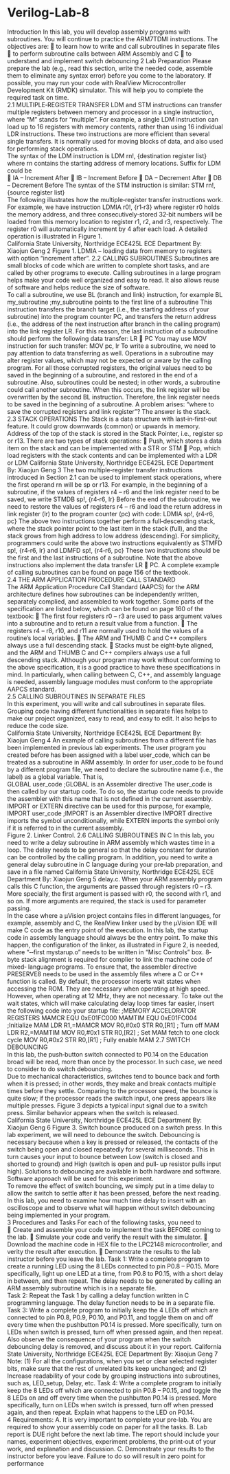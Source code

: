 # Verilog-Lab-8
 Introduction
In this lab, you will develop assembly programs with subroutines. You will continue to
practice the ARM7TDMI instructions. The objectives are:
 to learn how to write and call subroutines in separate files
 to perform subroutine calls between ARM Assembly and C
 to understand and implement switch debouncing
2 Lab Preparation
Please prepare the lab (e.g., read this section, write the needed code, assemble them
to eliminate any syntax error) before you come to the laboratory. If possible, you may run
your code with RealView Microcontroller Development Kit (RMDK) simulator.    This will
help you to complete the required task on time.  
2.1 MULTIPLE‐REGISTER TRANSFER
LDM and STM instructions can transfer multiple registers between memory and
processor in a single instruction, where “M” stands for “multiple”. For example, a single
LDM instruction can load up to 16 registers with memory contents, rather than using 16
individual LDR instructions. These two instructions are more efficient than several single
transfers. It is normally used for moving blocks of data, and also used for performing stack
operations.  
The syntax of the LDM instruction is
LDM<suffix>    rn!,  {destination register list}   
where rn contains the starting address of memory locations. Suffix for LDM could be  
 IA  – Increment After
 IB – Increment Before
 DA – Decrement After
 DB – Decrement Before
The syntax of the STM instruction is similar:
STM<suffix>    rn!,  {source register list}   
   The following illustrates how the multiple‐register transfer instructions work. For
example, we have instruction
LDMIA    r0!, {r1‐r3}
where register r0 holds the memory address, and three consecutively‐stored 32‐bit
numbers will be loaded from this memory location to register r1, r2, and r3, respectively.
The register r0 will automatically increment by 4 after each load. A detailed operation is
illustrated in Figure 1.  
California State University, Northridge ECE425L
ECE Department By: Xiaojun Geng
2 
Figure 1. LDMIA – loading data from memory to registers with option “increment after”. 
2.2 CALLING SUBROUTINES
Subroutines are small blocks of code which are written to complete short tasks, and
are called by other programs to execute. Calling subroutines in a large program helps
make your code well organized and easy to read. It also allows reuse of software and
helps reduce the size of software.  
To call a subroutine, we use BL (branch and link) instruction, for example
BL   my_subroutine  ;my_subroutine points to the first line of a subroutine
This instruction transfers the branch target (i.e., the starting address of your subroutine)
into the program counter PC, and transfers the return address (i.e., the address of the
next instruction after branch in the calling program) into the link register LR. For this
reason, the last instruction of a subroutine should perform the following data transfer:
LR  PC
You may use MOV instruction for such transfer:
MOV   pc, lr
To write a subroutine, we need to pay attention to data transferring as well.
Operations in a subroutine may alter register values, which may not be expected or
aware by the calling program. For all those corrupted registers, the original values need
to be saved in the beginning of a subroutine, and restored in the end of a subroutine.
Also, subroutines could be nested; in other words, a subroutine could call another
subroutine. When this occurs, the link register will be overwritten by the second BL
instruction. Therefore, the link register needs to be saved in the beginning of a
subroutine. A problem arises: “where to save the corrupted registers and link register”?
The answer is the stack.    
2.3 STACK OPERATIONS
The Stack is a data structure with last‐in‐first‐out feature. It could grow downwards
(common) or upwards in memory. Address of the top of the stack is stored in the Stack
Pointer, i.e., register sp or r13. There are two types of stack operations:
 Push, which stores a data item on the stack and can be implemented with a
STR or STM
 Pop, which load registers with the stack contents and can be implemented
with a LDR or LDM
California State University, Northridge ECE425L
ECE Department By: Xiaojun Geng
3 
The two multiple‐register transfer instructions introduced in Section 2.1 can be used
to implement stack operations, where the first operand rn will be sp or r13. For example,
in the beginning of a subroutine, if the values of registers r4 – r6 and the link register
need to be saved, we write
STMDB  sp!,  {r4‐r6, lr}
Before the end of the subroutine, we need to restore the values of registers r4 – r6 and
load the return address in link register (lr) to the program counter (pc) with code:
LDMIA  sp!,  {r4‐r6, pc}
The above two instructions together perform a full‐descending stack, where the stack
pointer point to the last item in the stack (full), and the stack grows from high address to
low address (descending). For simplicity, programmers could write the above two
instructions equivalently as
STMFD  sp!,  {r4‐r6, lr}
and
    LDMFD  sp!,  {r4‐r6, pc}
These two instructions should be the first and the last instructions of a subroutine. Note
that the above instructions also implement the data transfer LR  PC. A complete
example of calling subroutines can be found on page 156 of the textbook.  
2.4 THE ARM APPLICATION PROCEDURE CALL STANDARD  
The ARM Application Procedure Call Standard (AAPCS) for the ARM architecture
defines how subroutines can be independently written, separately complied, and
assembled to work together. Some parts of the specification are listed below, which can
be found on page 160 of the textbook:
 The first four registers r0 – r3 are used to pass argument values into a subroutine
and to return a result value from a function.
 The registers r4 – r8, r10, and r11 are normally used to hold the values of a
routine’s local variables.
 The ARM and THUMB C and C++ compilers always use a full descending stack.
 Stacks must be eight‐byte aligned, and the ARM and THUMB C and C++ compilers
always use a full descending stack.
Although your program may work without conforming to the above specification, it is
a good practice to have these specifications in mind. In particularly, when calling between
C, C++, and assembly language is needed, assembly language modules must conform to
the appropriate AAPCS standard.  
2.5 CALLING SUBROUTINES IN SEPARATE FILES  
In this experiment, you will write and call subroutines in separate files. Grouping
code having different functionalities in separate files helps to make our project organized,
easy to read, and easy to edit. It also helps to reduce the code size.   
California State University, Northridge ECE425L
ECE Department By: Xiaojun Geng
4 
An example of calling subroutines from a different file has been implemented in
previous lab experiments. The user program you created before has been assigned with a
label user_code, which can be treated as a subroutine in ARM assembly. In order for
user_code to be found by a different program file, we need to declare the subroutine
name (i.e., the label) as a global variable. That is,  
GLOBAL   user_code ;GLOBAL  is an Assembler directive
The user_code is then called by our startup code. To do so, the startup code needs to
provide the assembler with this name that is not defined in the current assembly.
IMPORT or EXTERN directive can be used for this purpose, for example,
IMPORT   user_code ;IMPORT is an Assembler directive
IMPORT directive imports the symbol unconditionally, while EXTERN imports the symbol
only if it is referred to in the current assembly.  
Figure 2. Linker Control.
2.6 CALLING SUBROUTINES IN C
In this lab, you need to write a delay subroutine in ARM assembly which wastes time
in a loop. The delay needs to be general so that the delay constant for duration can be
controlled by the calling program. In addition, you need to write a general delay
subroutine in C language during your pre‐lab preparation, and save in a file named
California State University, Northridge ECE425L
ECE Department By: Xiaojun Geng
5 
delay.c. When your ARM assembly program calls this C function, the arguments are
passed through registers r0 – r3. More specially, the first argument is passed with r0, the
second with r1, and so on. If more arguments are required, the stack is used for
parameter passing.  
In the case where a µVision project contains files in different languages, for example,
assembly and C, the RealView linker used by the µVision IDE will make C code as the entry
point of the execution. In this lab, the startup code in assembly language should always
be the entry point. To make this happen, the configuration of the linker, as illustrated in
Figure 2, is needed, where “‐‐first mystarup.o” needs to be written in “Misc Controls” box.
8‐byte stack alignment is required for complier to link the machine code of mixed‐
language programs. To ensure that, the assembler directive PRESERVE8 needs to be used
in the assembly files where a C or C++ function is called.
By default, the processor inserts wait states when accessing the ROM. They are
necessary when operating at high speed. However, when operating at 12 MHz, they are
not necessary.
To take out the wait states, which will make calculating delay loop times far easier,
insert the following code into your startup file:
;MEMORY ACCELORATOR REGISTERS
MAMCR    EQU   0xE01FC000
MAMTIM   EQU   0xE01FC004
;Initialize MAM
         LDR   R1,=MAMCR
         MOV   R0,#0x0
         STR   R0,[R1] ; Turn off MAM
         LDR   R2,=MAMTIM
         MOV   R0,#0x1
         STR   R0,[R2] ; Set MAM fetch to one clock cycle
         MOV   R0,#0x2
         STR   R0,[R1] ; Fully enable MAM
2.7 SWITCH DEBOUNCING   
In this lab, the push‐button switch connected to P0.14 on the Education broad will be
read, more than once by the processor. In such case, we need to consider to do switch
debouncing.  
Due to mechanical characteristics, switches tend to bounce back and forth when it is
pressed; in other words, they make and break contacts multiple times before they settle.
Comparing to the processor speed, the bounce is quite slow; if the processor reads the
switch input, one press appears like multiple presses. Figure 3 depicts a typical input
signal due to a switch press. Similar behavior appears when the switch is released.  
California State University, Northridge ECE425L
ECE Department By: Xiaojun Geng
6 
Figure 3. Switch bounce produced on a switch press.
In this lab experiment, we will need to debounce the switch. Debouncing is necessary
because when a key is pressed or released, the contacts of the switch being open and
closed repeatedly for several milliseconds. This in turn causes your input to bounce
between Low (switch is closed and shorted to ground) and High (switch is open and pull‐
up resistor pulls input high). Solutions to debouncing are available in both hardware and
software. Software approach will be used for this experiment.  
To remove the effect of switch bouncing, we simply put in a time delay to allow the
switch to settle after it has been pressed, before the next reading. In this lab, you need to
examine how much time delay to insert with an oscilloscope and to observe what will
happen without switch debouncing being implemented in your program.  
3 Procedures and Tasks
For each of the following tasks, you need to  
 Create and assemble your code to implement the task BEFORE coming to the lab.
 Simulate your code and verify the result with the simulator.
 Download the machine code in HEX file to the LPC2148 microcontroller, and verity
the result after execution.
 Demonstrate the results to the lab instructor before you leave the lab.
Task 1: Write a complete program to create a running LED using the 8 LEDs connected to
pin P0.8 – P0.15.  More specifically, light up one LED at a time, from P0.8 to P0.15, with a
short delay in between, and then repeat. The delay needs to be generated by calling an
ARM assembly subroutine which is in a separate file.  
Task 2: Repeat the Task 1 by calling a delay function written in C programming language.
The delay function needs to be in a separate file.    
Task 3: Write a complete program to initially keep the 4 LEDs off which are connected to
pin P0.8, P0.9, P0.10, and P0.11, and toggle them on and off every time when the
pushbutton P0.14 is pressed. More specifically, turn on LEDs when switch is pressed, turn
off when pressed again, and then repeat. Also observe the consequence of your program
when the switch debouncing delay is removed, and discuss about it in your report.
California State University, Northridge ECE425L
ECE Department By: Xiaojun Geng
7 
Note: (1) For all the configurations, when you set or clear selected register bits, make sure
that the rest of unrelated bits keep unchanged; and (2) Increase readability of your code
by grouping instructions into subroutines, such as, LED_setup, Delay, etc.
Task 4: Write a complete program to initially keep the 8 LEDs off which are connected to
pin P0.8 – P0.15, and toggle the 8 LEDs on and off every time when the pushbutton P0.14
is pressed. More specifically, turn on LEDs when switch is pressed, turn off when pressed
again, and then repeat. Explain what happens to the LED on P0.14.  
4 Requirements:
A. It is very important to complete your pre‐lab.  You are required to show your
assembly code on paper for all the tasks.
B. Lab report is DUE right before the next lab time. The report should include your
names, experiment objectives, experiment problems, the print‐out of your work,
and explanation and discussion.
C. Demonstrate your results to the instructor before you leave. Failure to do so will
result in zero point for performance
